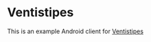 Ventistipes
===========

This is an example Android client for [Ventistipes](https://github.com/schoentoon/ventistipes)
